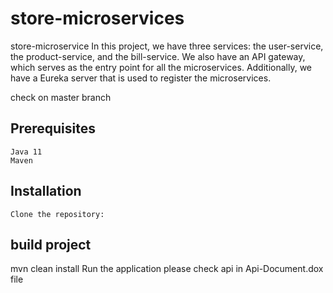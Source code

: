# store-microservices
store-microservice
In this project, we have three services: the user-service, the product-service, and the bill-service. We also have an API gateway, which serves as the entry point for all the microservices. Additionally, we have a Eureka server that is used to register the microservices.

check on master branch

## Prerequisites

    Java 11
    Maven

## Installation

    Clone the repository:

## build project

mvn clean install Run the application
please check api in Api-Document.dox file
